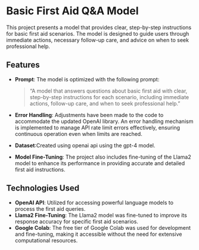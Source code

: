 # Basic First Aid Q&A Model

This project presents a model that provides clear, step-by-step instructions for basic first aid scenarios. The model is designed to guide users through immediate actions, necessary follow-up care, and advice on when to seek professional help.

## Features

- **Prompt**: The model is optimized with the following prompt:

  > “A model that answers questions about basic first aid with clear, step-by-step instructions for each scenario, including immediate actions, follow-up care, and when to seek professional help.”

- **Error Handling**: Adjustments have been made to the code to accommodate the updated OpenAI library. An error handling mechanism is implemented to manage API rate limit errors effectively, ensuring continuous operation even when limits are reached.
- **Dataset**:Created using openai api using the gpt-4 model.
- **Model Fine-Tuning**: The project also includes fine-tuning of the Llama2 model to enhance its performance in providing accurate and detailed first aid instructions.

## Technologies Used

- **OpenAI API**: Utilized for accessing powerful language models to process the first aid queries.
- **Llama2 Fine-Tuning**: The Llama2 model was fine-tuned to improve its response accuracy for specific first aid scenarios.
- **Google Colab**: The free tier of Google Colab was used for development and fine-tuning, making it accessible without the need for extensive computational resources.
